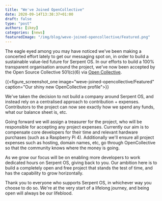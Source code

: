 ```yaml
---
title: "We've Joined OpenCollective"
date: 2020-09-14T13:38:37+01:00
draft: false
type: "post"
authors: [ikey]
categories: [news]
featuredImage: "/img/blog/weve-joined-opencollective/Featured.png"
---
```


The eagle eyed among you may have noticed we've been making a concerted effort
lately to get our messaging spot on, in order to build a sustainable value-led
future for Serpent OS. In our efforts to build a 100% transparent organisation
around the project, we've now been accepted by the Open Source Collective 501(c)(6)
via [Open Collective](https://opencollective.com/serpent-os).

<!--more-->

{{<figure_screenshot_one image="weve-joined-opencollective/Featured" caption="Our shiny new OpenCollective profile">}}

We've taken the decision to not build a company around Serpent OS, and instead
rely on a centralised approach to contribution + expenses. Contributors to the
project can now see exactly how we spend any funds, what our balance sheet is,
etc.

Going forward we will assign a treasurer for the project, who will be responsible
for accepting any project expenses. Currently our aim is to compensate core
developers for their time and relevant hardware purchases (such as a Raspberry Pi 4).
Additionally we'll ensure all project expenses such as hosting, domain names, etc,
go through OpenCollective so that the community knows where the money is going.

As we grow our focus will be on enabling more developers to work dedicated hours
on Serpent OS, giving back to you. Our ambition here is to build a completely
open and free project that stands the test of time, and has the capability to
grow horizontally.

Thank you to everyone who supports Serpent OS, in whichever way you choose to do
so. We're at the very start of a lifelong journey, and being open will always be
our lifeblood.
